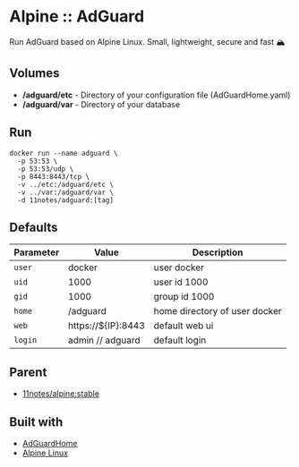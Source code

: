 # Alpine :: AdGuard
Run AdGuard based on Alpine Linux. Small, lightweight, secure and fast 🏔️

## Volumes
* **/adguard/etc** - Directory of your configuration file (AdGuardHome.yaml)
* **/adguard/var** - Directory of your database

## Run
```shell
docker run --name adguard \
  -p 53:53 \
  -p 53:53/udp \
  -p 8443:8443/tcp \
  -v ../etc:/adguard/etc \
  -v ../var:/adguard/var \
  -d 11notes/adguard:[tag]
```

## Defaults
| Parameter | Value | Description |
| --- | --- | --- |
| `user` | docker | user docker |
| `uid` | 1000 | user id 1000 |
| `gid` | 1000 | group id 1000 |
| `home` | /adguard | home directory of user docker |
| `web` | https://${IP}:8443 | default web ui |
| `login` | admin // adguard | default login |

## Parent
* [11notes/alpine:stable](https://github.com/11notes/docker-alpine)

## Built with
* [AdGuardHome](https://github.com/AdguardTeam/AdGuardHome)
* [Alpine Linux](https://alpinelinux.org)